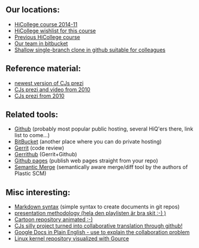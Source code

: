 ## Our locations:
* [HiCollege course 2014-11](https://wiki.hiq.se/pages/viewpage.action?pageId=47087938)
* [HiCollege wishlist for this course](https://wiki.hiq.se/display/HSH2B/2014/02/26/Git+workshop)
* [Previous HiCollege course](https://wiki.hiq.se/display/HiCollege/Git+Power+Workshop)
* [Our team in bitbucket](https://bitbucket.org/hicollegegit)
* [Shallow single-branch clone in github suitable for colleagues](https://github.com/UncleCJ/hicollegit/)

## Reference material:
* [newest version of CJs prezi](http://prezi.com/7k9afzpetqrh/git-power-workshop-for-hiq)
* [CJs prezi and video from 2010](http://unclecj.blogspot.com/2011/02/power-of-version-control-video.html)
* [CJs prezi from 2010](http://prezi.com/44imbddudnr4/the-power-of-version-control/)

## Related tools:
* [Github](https://github.com/) (probably most popular public hosting, several HiQ'ers there, link list to come...)
* [BitBucket](https://bitbucket.org/) (another place where you can do private hosting)
* [Gerrit](http://code.google.com/p/gerrit/) (code review)
* [Gerrithub](http://gerrithub.io/) (Gerrit+Github)
* [Github pages](https://pages.github.com/) (publish web pages straight from your repo)
* [Semantic Merge](http://www.semanticmerge.com/) (semantically aware merge/diff tool by the authors of Plastic SCM)

## Misc interesting:
* [Markdown syntax](https://bitbucket.org/tutorials/markdowndemo) (simple syntax to create documents in git repos)
* [presentation methodology (hela den playlisten är bra skit :-) )](https://www.youtube.com/watch?v=Hp7Id3Yb9XQ&index=24&list=FLQ_FVsN6EdBOfXJky0sTczg)
* [Cartoon repository animated :-)](https://www.youtube.com/watch?v=WY9A2mug4dw)
* [CJs silly project turned into collaborative translation through github!](http://unclecj.blogspot.se/2010/02/xkcd-tech-support-cheat-sheet-now-in.html)
* [Google Docs in Plain English - use to explain the collaboration problem](https://www.youtube.com/watch?v=eRqUE6IHTEA)
* [Linux kernel repository visualized with Gource](https://www.youtube.com/watch?v=AhDiYPLo3p4)
